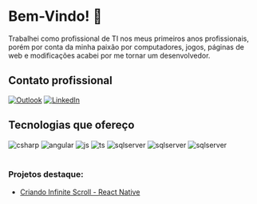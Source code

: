 # Bem-Vindo! 🎉
Trabalhei como profissional de TI nos meus primeiros anos profissionais, porém por conta da minha paixão por computadores, jogos, páginas de web e modificações acabei por me tornar um desenvolvedor.

## Contato profissional
[![Outlook](https://img.shields.io/badge/Microsoft_Outlook-0078D4?style=for-the-badge&logo=microsoft-outlook&logoColor=white)](mailto:eduardorodriguesr@outlook.com)
[![LinkedIn](https://img.shields.io/badge/linkedin-%230077B5.svg?style=for-the-badge&logo=linkedin&logoColor=white)](https://www.linkedin.com/in/eduardo-rramos/)



## Tecnologias que ofereço

<div style="display: inline_block">
  <img align="center" alt="csharp" src="https://img.shields.io/badge/c%23-%23239120.svg?style=for-the-badge&logo=csharp&logoColor=white" />
  <img align="center" alt="angular" src="https://img.shields.io/badge/angular-%23DD0031.svg?style=for-the-badge&logo=angular&logoColor=white" />
  <img align="center" alt="js" src="https://img.shields.io/badge/JavaScript-F7DF1E?style=for-the-badge&logo=javascript&logoColor=black" />
  <img align="center" alt="ts" src="https://img.shields.io/badge/TypeScript-007ACC?style=for-the-badge&logo=typescript&logoColor=white" />
  <img align="center" alt="sqlserver" src="https://img.shields.io/badge/Microsoft%20SQL%20Server-CC2927?style=for-the-badge&logo=microsoft%20sql%20server&logoColor=white" />
  <img align="center" alt="sqlserver" src="https://img.shields.io/badge/git-%23F05033.svg?style=for-the-badge&logo=git&logoColor=white" />
  <img align="center" alt="sqlserver" src="https://img.shields.io/badge/lua-%232C2D72.svg?style=for-the-badge&logo=lua&logoColor=white" />
</div><br/>


### Projetos destaque:
- [Criando Infinite Scroll - React Native](https://github.com/EduRRamoss)<br/>
